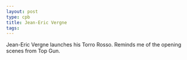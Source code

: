 ```yaml
---
layout: post
type: cpb
title: Jean-Eric Vergne
tags: 
---
```

Jean-Eric Vergne launches his Torro Rosso. Reminds me of the opening scenes
from Top Gun.
